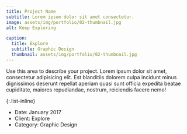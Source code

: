 ```yaml
---
title: Project Name
subtitle: Lorem ipsum dolor sit amet consectetur.
image: assets/img/portfolio/02-thumbnail.jpg
alt: Keep Exploring

caption:
  title: Explore
  subtitle: Graphic Design
  thumbnail: assets/img/portfolio/02-thumbnail.jpg
---
```


Use this area to describe your project. Lorem ipsum dolor sit amet, consectetur adipisicing elit. Est blanditiis dolorem culpa incidunt minus dignissimos deserunt repellat aperiam quasi sunt officia expedita beatae cupiditate, maiores repudiandae, nostrum, reiciendis facere nemo!

{:.list-inline}

- Date: January 2017
- Client: Explore
- Category: Graphic Design

